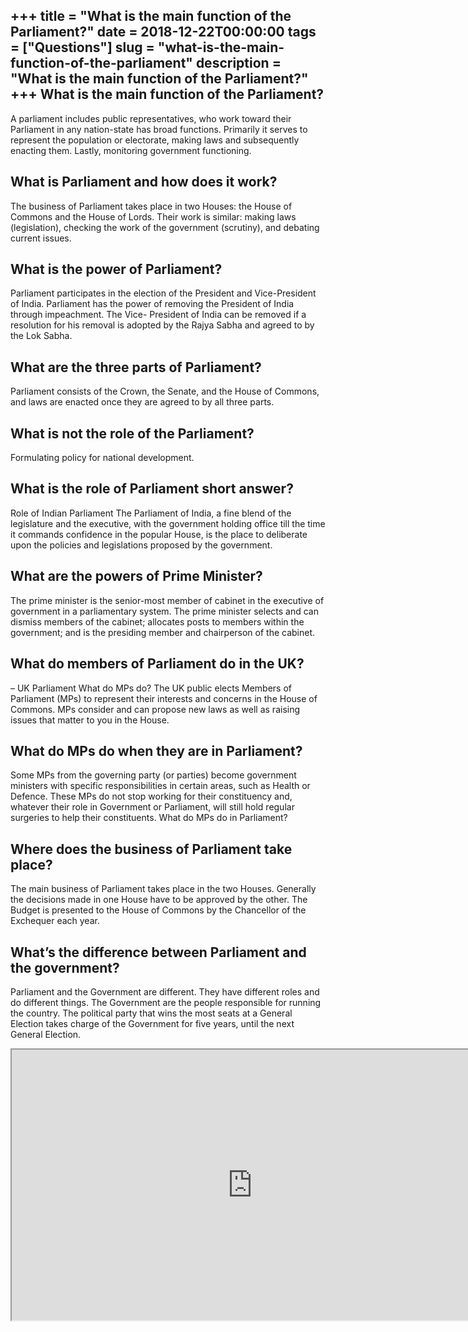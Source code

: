 +++
title = "What is the main function of the Parliament?"
date = 2018-12-22T00:00:00
tags = ["Questions"]
slug = "what-is-the-main-function-of-the-parliament"
description = "What is the main function of the Parliament?"
+++
What is the main function of the Parliament?
--------------------------------------------

A parliament includes public representatives, who work toward their Parliament in any nation-state has broad functions. Primarily it serves to represent the population or electorate, making laws and subsequently enacting them. Lastly, monitoring government functioning.

What is Parliament and how does it work?
----------------------------------------

The business of Parliament takes place in two Houses: the House of Commons and the House of Lords. Their work is similar: making laws (legislation), checking the work of the government (scrutiny), and debating current issues.

What is the power of Parliament?
--------------------------------

Parliament participates in the election of the President and Vice-President of India. Parliament has the power of removing the President of India through impeachment. The Vice- President of India can be removed if a resolution for his removal is adopted by the Rajya Sabha and agreed to by the Lok Sabha.

What are the three parts of Parliament?
---------------------------------------

Parliament consists of the Crown, the Senate, and the House of Commons, and laws are enacted once they are agreed to by all three parts.

What is not the role of the Parliament?
---------------------------------------

Formulating policy for national development.

What is the role of Parliament short answer?
--------------------------------------------

Role of Indian Parliament The Parliament of India, a fine blend of the legislature and the executive, with the government holding office till the time it commands confidence in the popular House, is the place to deliberate upon the policies and legislations proposed by the government.

What are the powers of Prime Minister?
--------------------------------------

The prime minister is the senior-most member of cabinet in the executive of government in a parliamentary system. The prime minister selects and can dismiss members of the cabinet; allocates posts to members within the government; and is the presiding member and chairperson of the cabinet.

What do members of Parliament do in the UK?
-------------------------------------------

– UK Parliament What do MPs do? The UK public elects Members of Parliament (MPs) to represent their interests and concerns in the House of Commons. MPs consider and can propose new laws as well as raising issues that matter to you in the House.

What do MPs do when they are in Parliament?
-------------------------------------------

Some MPs from the governing party (or parties) become government ministers with specific responsibilities in certain areas, such as Health or Defence. These MPs do not stop working for their constituency and, whatever their role in Government or Parliament, will still hold regular surgeries to help their constituents. What do MPs do in Parliament?

Where does the business of Parliament take place?
-------------------------------------------------

The main business of Parliament takes place in the two Houses. Generally the decisions made in one House have to be approved by the other. The Budget is presented to the House of Commons by the Chancellor of the Exchequer each year.

What’s the difference between Parliament and the government?
------------------------------------------------------------

Parliament and the Government are different. They have different roles and do different things. The Government are the people responsible for running the country. The political party that wins the most seats at a General Election takes charge of the Government for five years, until the next General Election.

<iframe allow="accelerometer; autoplay; clipboard-write; encrypted-media; gyroscope; picture-in-picture" allowfullscreen="" class="__youtube_prefs__  epyt-is-override  no-lazyload" data-no-lazy="1" data-origheight="433" data-origwidth="770" data-skipgform_ajax_framebjll="" height="433" id="_ytid_45089" loading="lazy" src="https://www.youtube.com/embed/aqLxNDYXMPE?enablejsapi=1&autoplay=0&cc_load_policy=0&cc_lang_pref=&iv_load_policy=1&loop=0&modestbranding=0&rel=1&fs=1&playsinline=0&autohide=2&theme=dark&color=red&controls=1&" title="YouTube player" width="770"></iframe>